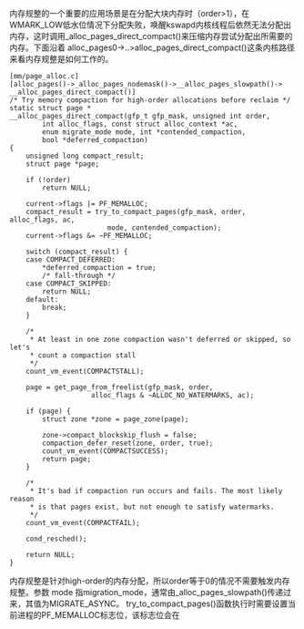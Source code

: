 内存规整的一个重要的应用场景是在分配大块内存时（order>1），在WMARK_LOW低水位情况下分配失败，唤醒kswapd内核线程后依然无法分配出内存，这时调用_alloc_pages_direct_compact()来压缩内存尝试分配出所需要的内存。下面沿着 alloc_pages0->..>alloc_pages_direct_compact()这条内核路径来看内存规整是如何工作的。

```
[mm/page_alloc.c] 
[alloc_pages()->_alloc_pages_nodemask()->__alloc_pages_slowpath()-> __alloc_pages_direct_compact()]
/* Try memory compaction for high-order allocations before reclaim */
static struct page *
__alloc_pages_direct_compact(gfp_t gfp_mask, unsigned int order,
		int alloc_flags, const struct alloc_context *ac,
		enum migrate_mode mode, int *contended_compaction,
		bool *deferred_compaction)
{
	unsigned long compact_result;
	struct page *page;

	if (!order)
		return NULL;

	current->flags |= PF_MEMALLOC;
	compact_result = try_to_compact_pages(gfp_mask, order, alloc_flags, ac,
						mode, contended_compaction);
	current->flags &= ~PF_MEMALLOC;

	switch (compact_result) {
	case COMPACT_DEFERRED:
		*deferred_compaction = true;
		/* fall-through */
	case COMPACT_SKIPPED:
		return NULL;
	default:
		break;
	}

	/*
	 * At least in one zone compaction wasn't deferred or skipped, so let's
	 * count a compaction stall
	 */
	count_vm_event(COMPACTSTALL);

	page = get_page_from_freelist(gfp_mask, order,
					alloc_flags & ~ALLOC_NO_WATERMARKS, ac);

	if (page) {
		struct zone *zone = page_zone(page);

		zone->compact_blockskip_flush = false;
		compaction_defer_reset(zone, order, true);
		count_vm_event(COMPACTSUCCESS);
		return page;
	}

	/*
	 * It's bad if compaction run occurs and fails. The most likely reason
	 * is that pages exist, but not enough to satisfy watermarks.
	 */
	count_vm_event(COMPACTFAIL);

	cond_resched();

	return NULL;
}
```

内存规整是针对high-order的内存分配，所以order等于0的情况不需要触发内存规整。参数 mode 指migration_mode，通常由_alloc_pages_slowpath()传递过来，其值为MIGRATE_ASYNC。
    try_to_compact_pages()函数执行时需要设置当前进程的PF_MEMALLOC标志位，该标志位会在